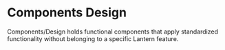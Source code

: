 # Components Design
Components/Design holds functional components that apply standardized functionality without belonging to a specific Lantern feature. 